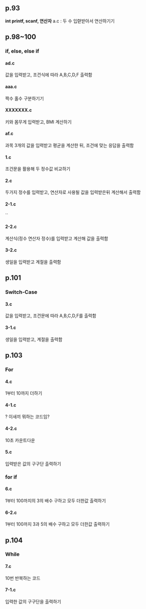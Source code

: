 ## p.93
**int printf, scanf, 연산자**
a.c : 두 수 입렫받아서 연산하기기
## p.98~100
### **if, else, else if**
#### ad.c
값을 입력받고, 조건식에 따라 A,B,C,D,F 출력함
#### aaa.c
짝수 홀수 구분하기기
#### XXXXXXX.c
키와 몸무게 입력받고, BMI 계산하기
#### af.c
과목 3개의 값을 입력받고 평균을 계산한 뒤, 조건에 맞는 응답을 출력함
#### 1.c
조건문을 활용해 두 정수값 비교하기
#### 2.c
두가지 정수를 입력받고, 연산자로 사용될 값을 입력받은뒤 계산해서 출력함
#### 2-1.c
``
#### 2-2.c 
계산식(정수 연산자 정수)를 입력받고 계산해 값을 출력함
#### 3-2.c
생일을 입력받고 계절을 출력함
## p.101
### **Switch-Case**
#### 3.c
값을 입력받고, 조건문에 따라 A,B,C,D,F를 출력함
#### 3-1.c
생일을 입력받고, 계절을 출력함
## p.103
### **For**
#### 4.c
1부터 10까지 더하기
#### 4-1.c
? 이새끼 뭐하는 코드임?
#### 4-2.c
10초 카운트다운
#### 5.c
입력받은 값의 구구단 출력하기
### **for if**
#### 6.c
1부터 100까지의 3의 배수 구하고 모두 더한값 출력하기
#### 6-2.c
1부터 100까지 3과 5의 배수 구하고 모두 더한값 출력하기
## p.104
### **While**
#### 7.c
10번 반복하는 코드
#### 7-1.c
입력한 값의 구구단을 출력하기


